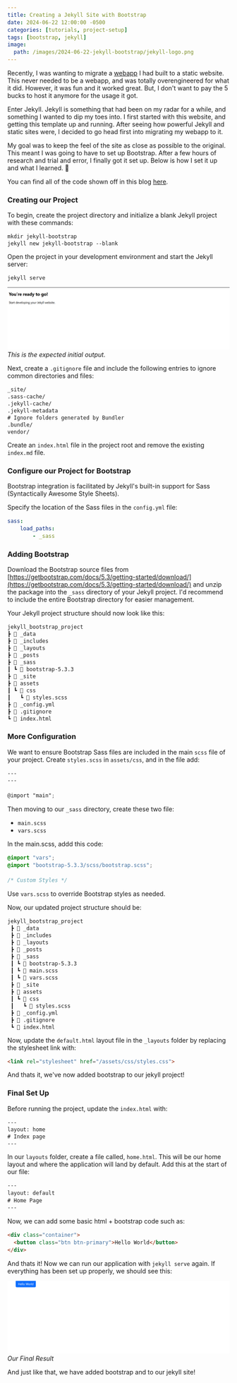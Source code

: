 ```yaml
---
title: Creating a Jekyll Site with Bootstrap
date: 2024-06-22 12:00:00 -0500
categories: [tutorials, project-setup]
tags: [bootstrap, jekyll]
image:
  path: /images/2024-06-22-jekyll-bootstrap/jekyll-logo.png
---
```


Recently, I was wanting to migrate a [webapp](https://github.com/georgebjork/LeviathanRipBlog) I had built to a static website. This never needed to be a webapp, and was totally overengineered for what it did. However, it was fun and it worked great. But, I don't want to pay the 5 bucks to host it anymore for the usage it got.

Enter Jekyll. Jekyll is something that had been on my radar for a while, and something I wanted to dip my toes into. I first started with this website, and getting this template up and running. After seeing how powerful Jekyll and static sites were, I decided to go head first into migrating my webapp to it.

My goal was to keep the feel of the site as close as possible to the original. This meant I was going to have to set up Bootstrap. After a few hours of research and trial and error, I finally got it set up. Below is how I set it up and what I learned. 🙂

You can find all of the code shown off in this blog [here](https://github.com/georgebjork/jekyll-bootstrap).

### Creating our Project 

To begin, create the project directory and initialize a blank Jekyll project with these commands:

```
mkdir jekyll-bootstrap
jekyll new jekyll-bootstrap --blank
```

Open the project in your development environment and start the Jekyll server:

```
jekyll serve
```

![Default Project](/images/2024-06-22-jekyll-bootstrap/first-build.png)
_This is the expected initial output._

Next, create a `.gitignore` file and include the following entries to ignore common directories and files:

```
_site/
.sass-cache/
.jekyll-cache/
.jekyll-metadata
# Ignore folders generated by Bundler
.bundle/
vendor/
```

Create an `index.html` file in the project root and remove the existing `index.md` file.

### Configure our Project for Bootstrap

Bootstrap integration is facilitated by Jekyll's built-in support for Sass (Syntactically Awesome Style Sheets).

Specify the location of the Sass files in the `config.yml` file:

```yaml
sass:
    load_paths: 
        - _sass
```

### Adding Bootstrap
Download the Bootstrap source files from [https://getbootstrap.com/docs/5.3/getting-started/download/](https://getbootstrap.com/docs/5.3/getting-started/download/) and unzip the package into the `_sass` directory of your Jekyll project. I'd recommend to include the entire Bootstrap directory for easier management.

Your Jekyll project structure should now look like this:

```
jekyll_bootstrap_project
┣ 📁 _data
┣ 📁 _includes
┣ 📁 _layouts
┣ 📁 _posts
┣ 📁 _sass
┃ ┗ 📁 bootstrap-5.3.3
┣ 📁 _site
┣ 📁 assets
┃ ┗ 📁 css
┃   ┗ 📃 styles.scss
┣ 📃 _config.yml
┣ 📃 .gitignore
┗ 📃 index.html
```

### More Configuration 

We want to ensure Bootstrap Sass files are included in the main `scss` file of your project. Create `styles.scss` in `assets/css`, and in the file add:

```scss
---
---

@import "main";
```

Then moving to our `_sass` directory, create these two file:
- `main.scss`
- `vars.scss`

In the main.scss, addd this code:

```scss
@import "vars";
@import "bootstrap-5.3.3/scss/bootstrap.scss";

/* Custom Styles */
```

Use `vars.scss` to override Bootstrap styles as needed. 

Now, our updated project structure should be:

```
jekyll_bootstrap_project
 ┣ 📁 _data
 ┣ 📁 _includes
 ┣ 📁 _layouts
 ┣ 📁 _posts
 ┣ 📁 _sass
 ┃ ┗ 📁 bootstrap-5.3.3
 ┃ ┗ 📃 main.scss
 ┃ ┗ 📃 vars.scss
 ┣ 📁 _site
 ┣ 📁 assets
 ┃ ┗ 📁 css
 ┃   ┗ 📃 styles.scss
 ┣ 📃 _config.yml
 ┣ 📃 .gitignore
 ┗ 📃 index.html
```

Now, update the `default.html` layout file in the `_layouts` folder by replacing the stylesheet link with:

```html
<link rel="stylesheet" href="/assets/css/styles.css">
```

And thats it, we've now added bootstrap to our jekyll project!

### Final Set Up

Before running the project, update the `index.html` with:
```
---
layout: home
# Index page
---
```

In our `layouts` folder, create a file called, `home.html`. This will be our home layout and where the application will land by default. Add this at the start of our file:

```html
---
layout: default
# Home Page
---

```

Now, we can add some basic html + bootstrap code such as:

```html
<div class="container">
  <button class="btn btn-primary">Hello World</button>
</div>
```

And thats it! Now we can run our application with `jekyll serve` again. If everything has been set up properly, we should see this:

![Final Result](/images/2024-06-22-jekyll-bootstrap/final-result.png)
_Our Final Result_

And just like that, we have added bootstrap and to our jekyll site!

